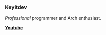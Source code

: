 
 ### Keyitdev

 *Professional* programmer and Arch enthusiast.
 
 **<a href="https://www.youtube.com/@keyitdev?sub_confirmation=1" target="blank">Youtube</a>** 
